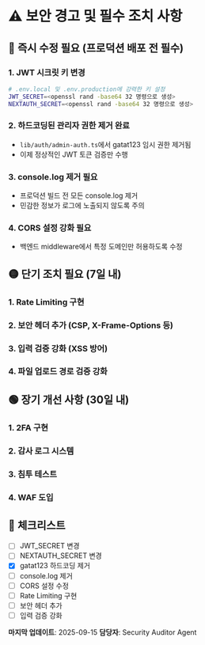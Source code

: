 # ⚠️ 보안 경고 및 필수 조치 사항

## 🔴 즉시 수정 필요 (프로덕션 배포 전 필수)

### 1. JWT 시크릿 키 변경
```bash
# .env.local 및 .env.production에 강력한 키 설정
JWT_SECRET=<openssl rand -base64 32 명령으로 생성>
NEXTAUTH_SECRET=<openssl rand -base64 32 명령으로 생성>
```

### 2. 하드코딩된 관리자 권한 제거 완료
- `lib/auth/admin-auth.ts`에서 gatat123 임시 권한 제거됨
- 이제 정상적인 JWT 토큰 검증만 수행

### 3. console.log 제거 필요
- 프로덕션 빌드 전 모든 console.log 제거
- 민감한 정보가 로그에 노출되지 않도록 주의

### 4. CORS 설정 강화 필요
- 백엔드 middleware에서 특정 도메인만 허용하도록 수정

## 🟡 단기 조치 필요 (7일 내)

### 1. Rate Limiting 구현
### 2. 보안 헤더 추가 (CSP, X-Frame-Options 등)
### 3. 입력 검증 강화 (XSS 방어)
### 4. 파일 업로드 경로 검증 강화

## 🟢 장기 개선 사항 (30일 내)

### 1. 2FA 구현
### 2. 감사 로그 시스템
### 3. 침투 테스트
### 4. WAF 도입

## 📝 체크리스트

- [ ] JWT_SECRET 변경
- [ ] NEXTAUTH_SECRET 변경
- [x] gatat123 하드코딩 제거
- [ ] console.log 제거
- [ ] CORS 설정 수정
- [ ] Rate Limiting 구현
- [ ] 보안 헤더 추가
- [ ] 입력 검증 강화

**마지막 업데이트**: 2025-09-15
**담당자**: Security Auditor Agent